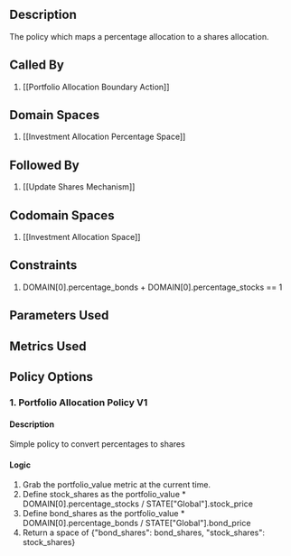 ## Description

The policy which maps a percentage allocation to a shares allocation.
## Called By
1. [[Portfolio Allocation Boundary Action]]
## Domain Spaces
1. [[Investment Allocation Percentage Space]]
## Followed By
1. [[Update Shares Mechanism]]
## Codomain Spaces
1. [[Investment Allocation Space]]
## Constraints
1. DOMAIN[0].percentage_bonds + DOMAIN[0].percentage_stocks == 1
## Parameters Used
## Metrics Used
## Policy Options
### 1. Portfolio Allocation Policy V1
#### Description
Simple policy to convert percentages to shares
#### Logic
1. Grab the portfolio_value metric at the current time.
2. Define stock_shares as the portfolio_value * DOMAIN[0].percentage_stocks / STATE["Global"].stock_price
3. Define bond_shares as the portfolio_value * DOMAIN[0].percentage_bonds / STATE["Global"].bond_price
4. Return a space of {"bond_shares": bond_shares, "stock_shares": stock_shares}

